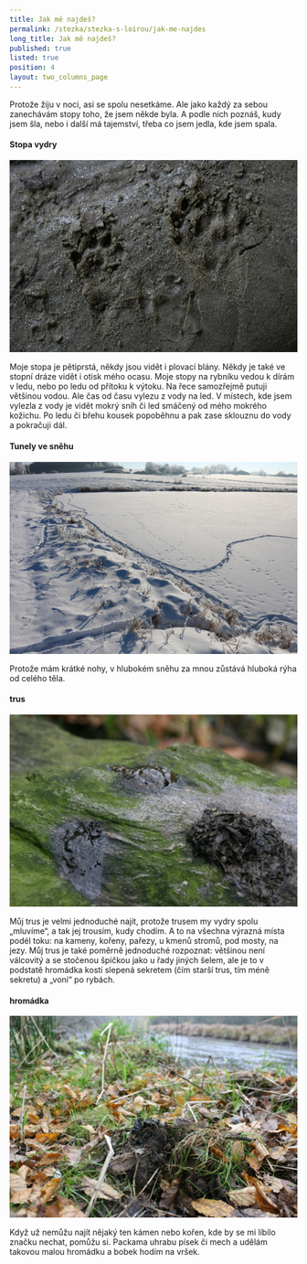 ```yaml
---
title: Jak mě najdeš?
permalink: /stezka/stezka-s-loirou/jak-me-najdes
long_title: Jak mě najdeš?
published: true
listed: true
position: 4
layout: two_columns_page
---
```

Protože žiju v noci, asi se spolu nesetkáme. Ale jako každý za sebou
zanechávám stopy toho, že jsem někde byla. A podle nich poznáš, kudy
jsem šla, nebo i další má tajemství, třeba co jsem jedla, kde jsem
spala.

#### Stopa vydry

![](/media/MG_7591_610.jpg)

Moje stopa je pětiprstá, někdy jsou vidět i plovací blány. Někdy je také
ve stopní dráze vidět i otisk mého ocasu. Moje stopy na rybníku vedou k
dírám v ledu, nebo po ledu od přítoku k výtoku. Na řece samozřejmě
putuji většinou vodou. Ale čas od času vylezu z vody na led. V místech,
kde jsem vylezla z vody je vidět mokrý sníh či led smáčený od mého
mokrého kožichu. Po ledu či břehu kousek popoběhnu a pak zase sklouznu
do vody a pokračuji dál.

#### Tunely ve sněhu

![](/media/IMG_0327_610.JPG)

Protože mám krátké nohy, v hlubokém sněhu za mnou zůstává hluboká rýha
od celého těla.

#### trus

![](/media/IMG_6407_610.JPG)

Můj trus je velmi jednoduché najít, protože trusem my vydry spolu
„mluvíme“, a tak jej trousím, kudy chodím. A to na všechna výrazná místa
podél toku: na kameny, kořeny, pařezy, u kmenů stromů, pod mosty, na
jezy. Můj trus je také poměrně jednoduché rozpoznat: většinou není
válcovitý a se stočenou špičkou jako u řady jiných šelem, ale je to v
podstatě hromádka kostí slepená sekretem (čím starší trus, tím méně
sekretu) a „voní“ po rybách.

#### hromádka

![](/media/IMG_6420_610.JPG)

Když už nemůžu najít nějaký ten kámen nebo kořen, kde by se mi líbilo
značku nechat, pomůžu si. Packama uhrabu písek či mech a udělám takovou
malou hromádku a bobek hodím na vršek.
